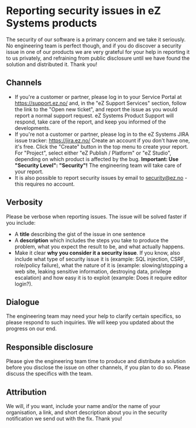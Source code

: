 # Reporting security issues in eZ Systems products

The security of our software is a primary concern and we take it seriously. No engineering team is perfect though, and if you do discover a security issue in one of our products we are very grateful for your help in reporting it to us privately, and refraining from public disclosure until we have found the solution and distributed it. Thank you!

## Channels

- If you're a customer or partner, please log in to your Service Portal at <https://support.ez.no/> and, in the "eZ Support Services" section, follow the link to the "Open new ticket", and report the issue as you would report a normal support request. eZ Systems Product Support will respond, take care of the report, and keep you informed of the developments.
- If you're not a customer or partner, please log in to the eZ Systems JIRA issue tracker: <https://jira.ez.no/> Create an account if you don't have one, it's free. Click the "Create" button in the top menu to create your report. For "Project", select either "eZ Publish / Platform" or "eZ Studio", depending on which product is affected by the bug. **Important: Use "Security Level": "Security"!** The engineering team will take care of your report.
- It is also possible to report security issues by email to <security@ez.no> - this requires no account.

## Verbosity

Please be verbose when reporting issues. The issue will be solved faster if you include:

- A **title** describing the gist of the issue in one sentence
- A **description** which includes the steps you take to produce the problem, what you expect the result to be, and what actually happens.
- Make it clear **why you consider it a security issue**. If you know, also include what type of security issue it is (example: SQL injection, CSRF, role/policy failure), what the nature of it is (example: slowing/stopping a web site, leaking sensitive information, destroying data, privilege escalation) and how easy it is to exploit (example: Does it require editor login?).

## Dialogue

The engineering team may need your help to clarify certain specifics, so please respond to such inquiries. We will keep you updated about the progress on our end.

## Responsible disclosure

Please give the engineering team time to produce and distribute a solution before you disclose the issue on other channels, if you plan to do so. Please discuss the specifics with the team.

## Attribution

We will, if you want, include your name and/or the name of your organisation, a link, and short description about you in the security notification we send out with the fix. Thank you!